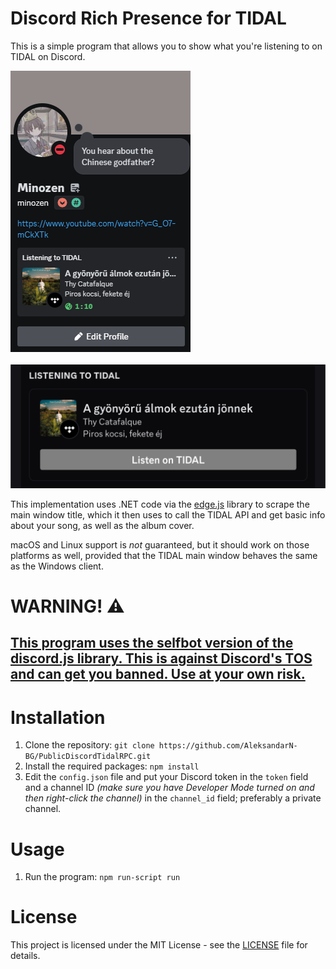 # Discord Rich Presence for TIDAL
This is a simple program that allows you to show what you're listening to on TIDAL on Discord.

<img src="screenshot.png" alt="Screenshot of Discord profile">
<br />
<br />
<img src="mobilescreenshot.png" alt="Screenshot of Discord profile on mobile">

This implementation uses .NET code via the [edge.js](https://www.npmjs.com/package/edge-js) library to scrape the main window title, which it then uses to call the TIDAL API and get basic info about your song, as well as the album cover. <br />

macOS and Linux support is _not_ guaranteed, but it should work on those platforms as well, provided that the TIDAL main window behaves the same as the Windows client.

# WARNING! ⚠️
## <ins>This program uses the selfbot version of the discord.js library. This is against Discord's TOS and can get you banned. Use at your own risk.</ins>

# Installation

1. Clone the repository:
```git clone https://github.com/AleksandarN-BG/PublicDiscordTidalRPC.git```
2. Install the required packages:
```npm install```
3. Edit the `config.json` file and put your Discord token in the `token` field and a channel ID _(make sure you have Developer Mode turned on and then right-click the channel)_ in the `channel_id` field; preferably a private channel.

# Usage

1. Run the program:
```npm run-script run```

# License

This project is licensed under the MIT License - see the [LICENSE](LICENSE) file for details.
```